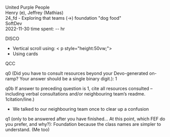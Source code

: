 United Purple People  
Henry (e), Jeffrey (Mathias)  
24_fd - Exploring that teams (->) foundation "dog food"  
SoftDev  
2022-11-30
time spent: -- hr  

DISCO
- Vertical scroll using: < p style="height:50vw;">
- Using cards

QCC


q0 (Did you have to consult resources beyond your Devo-generated on-ramp? Your answer should be a single binary digit.): 1

q0b If answer to preceding question is 1, cite all resources consulted – including verbal consultations and/or neighbouring team’s readme. 1citation/line.)
- We talked to our neighbouring team once to clear up a confusion

q1 (only to be answered after you have finished… At this point, which FEF do you prefer, and why?): Foundation because the class names are simpler to understand. (Me too)
